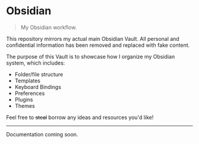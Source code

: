 # Obsidian

> My Obsidian workflow.

This repository mirrors my actual main Obsidian Vault.
All personal and confidential information has been removed and replaced with fake content.

The purpose of this Vault is to showcase how I organize my Obsidian system, which includes:

- Folder/file structure
- Templates
- Keyboard Bindings
- Preferences
- Plugins
- Themes

Feel free to ~~steal~~ borrow any ideas and resources you'd like!

---

Documentation coming soon.

